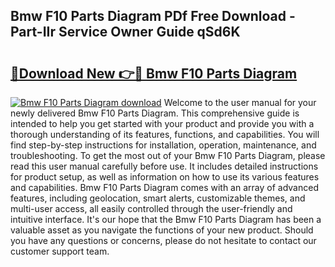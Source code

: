 ## Bmw F10 Parts Diagram PDf Free Download - Part-IIr Service Owner Guide qSd6K

# <h2><a href="http://dfncjl.blite.top/?on=Bmw+F10+Parts+Diagram">🔗Download New 👉🔴 Bmw F10 Parts Diagram</a></h2>

[![Bmw F10 Parts Diagram download](https://i.imgur.com/lujVjoI.png)](http://dfncjl.blite.top/?on=Bmw+F10+Parts+Diagram)
Welcome to the user manual for your newly delivered Bmw F10 Parts Diagram. This comprehensive guide is intended to help you get started with your product and provide you with a thorough understanding of its features, functions, and capabilities. You will find step-by-step instructions for installation, operation, maintenance, and troubleshooting. To get the most out of your Bmw F10 Parts Diagram, please read this user manual carefully before use. It includes detailed instructions for product setup, as well as information on how to use its various features and capabilities. Bmw F10 Parts Diagram comes with an array of advanced features, including geolocation, smart alerts, customizable themes, and multi-user access, all easily controlled through the user-friendly and intuitive interface. It's our hope that the Bmw F10 Parts Diagram has been a valuable asset as you navigate the functions of your new product. Should you have any questions or concerns, please do not hesitate to contact our customer support team.
